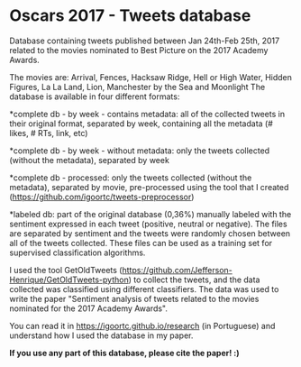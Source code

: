 # Oscars 2017 - Tweets database

Database containing tweets published between Jan 24th-Feb 25th, 2017 related to the movies nominated to Best Picture on the 2017 Academy Awards.

The movies are: Arrival, Fences, Hacksaw Ridge, Hell or High Water, Hidden Figures, La La Land, Lion, Manchester by the Sea and Moonlight
The database is available in four different formats:

*complete db - by week - contains metadata: all of the collected tweets in their original format, separated by week, containing all the metadata (# likes, # RTs, link, etc) 

*complete db - by week - without metadata: only the tweets collected (without the metadata), separated by week

*complete db - processed: only the tweets collected (without the metadata), separated by movie, pre-processed using the tool that I created (https://github.com/igoortc/tweets-preprocessor)

*labeled db: part of the original database (0,36%) manually labeled with the sentiment expressed in each tweet (positive, neutral or negative). The files are separated by sentiment and the tweets were randomly chosen between all of the tweets collected. These files can be used as a training set for supervised classification algorithms. 

I used the tool GetOldTweets (https://github.com/Jefferson-Henrique/GetOldTweets-python) to collect the tweets, and the data collected was classified using different classifiers. 
The data was used to write the paper "Sentiment analysis of tweets related to the movies nominated for the 2017 Academy Awards".

You can read it in https://igoortc.github.io/research (in Portuguese) and understand how I used the database in my paper.

**If you use any part of this database, please cite the paper! :)**

